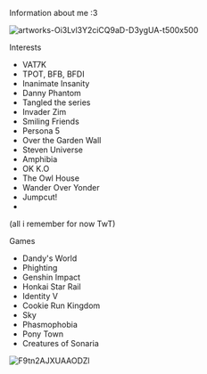 Information about me :3 

![artworks-Oi3Lvl3Y2ciCQ9aD-D3ygUA-t500x500](https://github.com/user-attachments/assets/946d87ee-9ac0-47bc-98b5-48763008bed5)

Interests

 - VAT7K
 - TPOT, BFB, BFDI
 - Inanimate Insanity
 - Danny Phantom
 - Tangled the series
 - Invader Zim
 - Smiling Friends
 - Persona 5
 - Over the Garden Wall
 - Steven Universe
 - Amphibia
 - OK K.O
 - The Owl House
 - Wander Over Yonder
 - Jumpcut!
 - 
 (all i remember for now TwT)

 Games

 - Dandy's World
 - Phighting
 - Genshin Impact
 - Honkai Star Rail
 - Identity V
 - Cookie Run Kingdom
 - Sky
 - Phasmophobia
 - Pony Town
 - Creatures of Sonaria


![F9tn2AJXUAAODZl](https://github.com/user-attachments/assets/3d49aa66-bf06-41f2-9304-85fd40e847d6)
